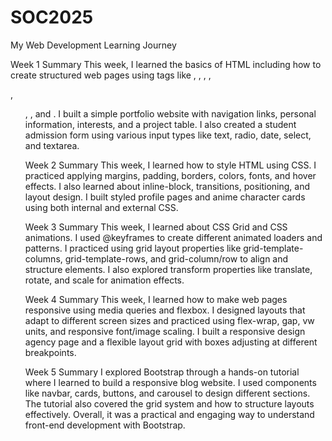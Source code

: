 # SOC2025
My Web Development Learning Journey

Week 1 Summary
This week, I learned the basics of HTML including how to create structured web pages using tags like <html>, <head>, <body>, <a>, <p>, <ul>, <table>, and <form>. I built a simple portfolio website with navigation links, personal information, interests, and a project table. I also created a student admission form using various input types like text, radio, date, select, and textarea.

Week 2 Summary
This week, I learned how to style HTML using CSS. I practiced applying margins, padding, borders, colors, fonts, and hover effects. I also learned about inline-block, transitions, positioning, and layout design. I built styled profile pages and anime character cards using both internal and external CSS.

Week 3 Summary
This week, I learned about CSS Grid and CSS animations. I used @keyframes to create different animated loaders and patterns. I practiced using grid layout properties like grid-template-columns, grid-template-rows, and grid-column/row to align and structure elements. I also explored transform properties like translate, rotate, and scale for animation effects.

Week 4 Summary
This week, I learned how to make web pages responsive using media queries and flexbox. I designed layouts that adapt to different screen sizes and practiced using flex-wrap, gap, vw units, and responsive font/image scaling. I built a responsive design agency page and a flexible layout grid with boxes adjusting at different breakpoints.

Week 5 Summary 
I explored Bootstrap through a hands-on tutorial where I learned to build a responsive blog website. I used components like navbar, cards, buttons, and carousel to design different sections. The tutorial also covered the grid system and how to structure layouts effectively. Overall, it was a practical and engaging way to understand front-end development with Bootstrap.
